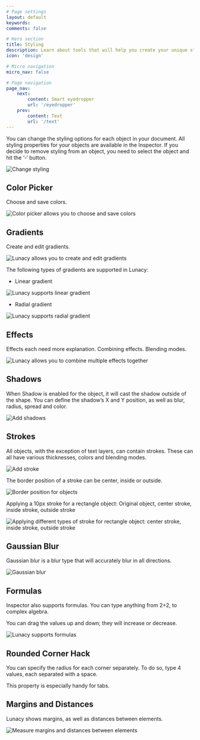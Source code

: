 ```yaml
---
# Page settings
layout: default
keywords:
comments: false

# Hero section
title: Styling
description: Learn about tools that will help you create your unique style
icon: 'design'

# Micro navigation
micro_nav: false

# Page navigation
page_nav:
    next:
        content: Smart eyedropper
        url: '/eyedropper'
    prev:
        content: Text
        url: '/text'
---
```



You can change the styling options for each object in your document. All styling properties for your objects are available in the Inspector. If you decide to remove styling from an object, you need to select the object and hit the ‘-‘ button.

![Change styling](public/mAz4bmww76HilrhUizdqvw_img_42.png)

## Color Picker

Choose and save colors.

![Color picker allows you to choose and save colors](public/mAz4bmww76HilrhUizdqvw_img_14.png)

## Gradients

Create and edit gradients.

![Lunacy allows you to create and edit gradients](public/mAz4bmww76HilrhUizdqvw_img_15.png)

The following types of gradients are supported in Lunacy:

* Linear gradient

![Lunacy supports linear gradient](public/mAz4bmww76HilrhUizdqvw_img_16.png)

* Radial gradient

![Lunacy supports radial gradient](public/mAz4bmww76HilrhUizdqvw_img_17.png)

## Effects

Effects each need more explanation. Combining effects. Blending modes.

![Lunacy allows you to combine multiple effects together](public/mAz4bmww76HilrhUizdqvw_img_18.png)

## Shadows

When Shadow is enabled for the object, it will cast the shadow outside of the shape. You can define the shadow’s X and Y position, as well as blur, radius, spread and color.

![Add shadows](public/mAz4bmww76HilrhUizdqvw_img_43.gif)

## Strokes

All objects, with the exception of text layers, can contain strokes. These can all have various thicknesses, colors and blending modes.

![Add stroke](public/mAz4bmww76HilrhUizdqvw_img_44.png)

The border position of a stroke can be center, inside or outside.

![Border position for objects](public/mAz4bmww76HilrhUizdqvw_img_45.png)

Applying a 10px stroke for a rectangle object: Original object, center stroke, inside stroke, outside stroke

![Applying different types of stroke for rectangle object: center stroke, inside stroke, outside stroke](public/mAz4bmww76HilrhUizdqvw_img_46.png)

## Gaussian Blur

Gaussian blur is a blur type that will accurately blur in all directions.

![Gaussian blur](public/mAz4bmww76HilrhUizdqvw_img_47.png)

## Formulas

Inspector also supports formulas. You can type anything from 2+2, to complex algebra.

You can drag the values up and down; they will increase or decrease.

![Lunacy supports formulas](public/mAz4bmww76HilrhUizdqvw_img_19.gif)

## Rounded Corner Hack

You can specify the radius for each corner separately. To do so, type 4 values, each separated  with a space.

This property is especially handy for tabs.

## Margins and Distances

Lunacy shows margins, as well as distances between elements.

![Measure margins and distances between elements](public/mAz4bmww76HilrhUizdqvw_img_49.png)